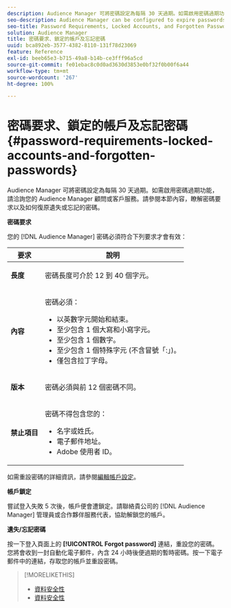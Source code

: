 ```yaml
---
description: Audience Manager 可將密碼設定為每隔 30 天過期。如需啟用密碼過期功能，請洽詢您的 Audience Manager 顧問或客戶服務。請參閱本節內容，瞭解密碼要求以及如何復原遺失或忘記的密碼。
seo-description: Audience Manager can be configured to expire passwords every 30-days. Talk to your Audience Manager consultant or Customer Care if you want to enable password expiry. Refer to this section for password requirements and how to recover a lost or forgotten password.
seo-title: Password Requirements, Locked Accounts, and Forgotten Passwords
solution: Audience Manager
title: 密碼要求、鎖定的帳戶及忘記密碼
uuid: bca892eb-3577-4382-8110-131f78d23069
feature: Reference
exl-id: beeb65e3-b715-49a8-b14b-ce3fff96a5cd
source-git-commit: fe01ebac8c0d0ad3630d3853e0bf32f0b00f6a44
workflow-type: tm+mt
source-wordcount: '267'
ht-degree: 100%

---
```


# 密碼要求、鎖定的帳戶及忘記密碼{#password-requirements-locked-accounts-and-forgotten-passwords}

Audience Manager 可將密碼設定為每隔 30 天過期。如需啟用密碼過期功能，請洽詢您的 Audience Manager 顧問或客戶服務。請參閱本節內容，瞭解密碼要求以及如何復原遺失或忘記的密碼。

<!-- 

c_password_requirements.xml

 -->

**密碼要求**

您的 [!DNL Audience Manager] 密碼必須符合下列要求才會有效：

<table id="table_9B79E9F634664F6B995649E3158CCF20"> 
 <thead> 
  <tr> 
   <th colname="col1" class="entry"> 要求 </th> 
   <th colname="col2" class="entry"> 說明 </th> 
  </tr> 
 </thead>
 <tbody> 
  <tr> 
   <td colname="col1"> <p> <b>長度</b> </p> </td> 
   <td colname="col2"> <p>密碼長度可介於 12 到 40 個字元。 </p> </td> 
  </tr> 
  <tr> 
   <td colname="col1"> <p> <b>內容</b> </p> </td> 
   <td colname="col2"> <p>密碼必須： </p> <p> 
     <ul id="ul_70F64B9DE90E463098DFA8AB8349CF0B"> 
      <li id="li_2FBA66E47F4A4E1BB01DE3722821E100">以英數字元開始和結束。 </li> 
      <li id="li_1390D4C9A48944B68B891EE6CB734BBC">至少包含 1 個大寫和小寫字元。 </li> 
      <li id="li_B75B64A005804262BAAF0F1901D63358">至少包含 1 個數字。 </li> 
      <li id="li_28452022AF4743B8B159187BBD10890A">至少包含 1 個特殊字元 (不含冒號「:」)。 </li> 
      <li id="li_C02B931ABAB84FFE9B87AEBAEDF34EF3">僅包含拉丁字母。 </li> 
     </ul> </p> </td> 
  </tr> 
  <tr> 
   <td colname="col1"> <p> <b>版本</b> </p> </td> 
   <td colname="col2"> <p> 密碼必須與前 12 個密碼不同。 </p> </td> 
  </tr> 
  <tr> 
   <td colname="col1"> <p> <b>禁止項目</b> </p> </td> 
   <td colname="col2"> <p> 密碼不得包含您的： </p> <p> 
     <ul id="ul_08DE186AF56E401B933256E69279847A"> 
      <li id="li_CC854F7F86484774A76CCF927E1400B4">名字或姓氏。 </li> 
      <li id="li_74ACCF3DE717473B8AB9B1720DD891E7">電子郵件地址。 </li> 
      <li id="li_09C1F699BF6843ACAB4E68D2F57461AB"><span class="keyword"> Adobe</span> 使用者 ID。 </li> 
     </ul> </p> </td> 
  </tr> 
 </tbody> 
</table>

如需重設密碼的詳細資訊，請參閱[編輯帳戶設定](../features/administration/edit-account-settings.md)。

**帳戶鎖定**

嘗試登入失敗 5 次後，帳戶便會遭鎖定。請聯絡貴公司的 [!DNL Audience Manager] 管理員或合作夥伴服務代表，協助解鎖您的帳戶。

**遺失/忘記密碼**

按一下登入頁面上的 **[!UICONTROL Forgot password]** 連結，重設您的密碼。您將會收到一封自動化電子郵件，內含 24 小時後便過期的暫時密碼。按一下電子郵件中的連結，存取您的帳戶並重設密碼。

>[!MORELIKETHIS]
>
>* [資料安全性](../overview/data-security-and-privacy/data-security.md)
>* [資料安全性](../overview/data-security-and-privacy/data-privacy.md)
